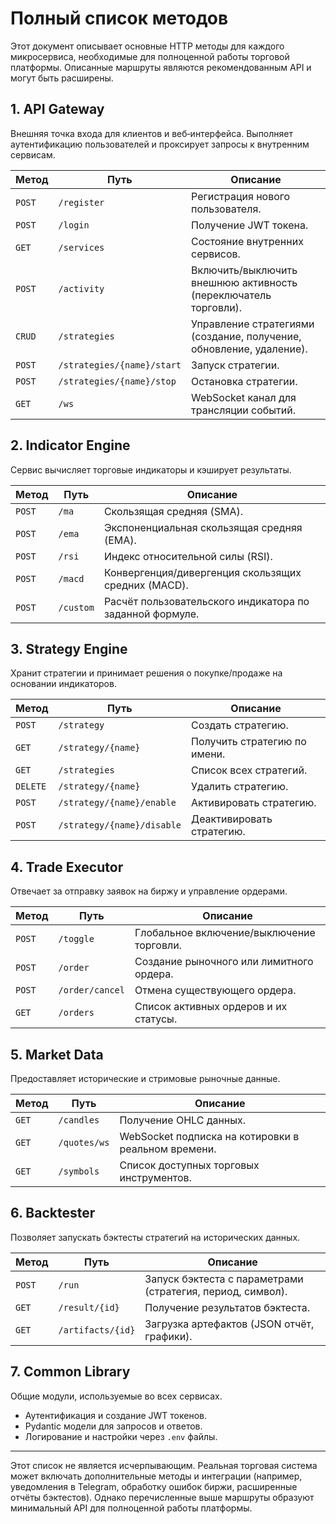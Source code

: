 # Полный список методов

Этот документ описывает основные HTTP методы для каждого микросервиса, необходимые для полноценной работы торговой платформы. Описанные маршруты являются рекомендованным API и могут быть расширены.

## 1. API Gateway

Внешняя точка входа для клиентов и веб‑интерфейса. Выполняет аутентификацию пользователей и проксирует запросы к внутренним сервисам.

| Метод | Путь | Описание |
|-------|------|----------|
| `POST` | `/register` | Регистрация нового пользователя. |
| `POST` | `/login` | Получение JWT токена. |
| `GET` | `/services` | Состояние внутренних сервисов. |
| `POST` | `/activity` | Включить/выключить внешнюю активность (переключатель торговли). |
| `CRUD` | `/strategies` | Управление стратегиями (создание, получение, обновление, удаление). |
| `POST` | `/strategies/{name}/start` | Запуск стратегии. |
| `POST` | `/strategies/{name}/stop` | Остановка стратегии. |
| `GET` | `/ws` | WebSocket канал для трансляции событий. |

## 2. Indicator Engine

Сервис вычисляет торговые индикаторы и кэширует результаты.

| Метод | Путь | Описание |
|-------|------|----------|
| `POST` | `/ma` | Скользящая средняя (SMA). |
| `POST` | `/ema` | Экспоненциальная скользящая средняя (EMA). |
| `POST` | `/rsi` | Индекс относительной силы (RSI). |
| `POST` | `/macd` | Конвергенция/дивергенция скользящих средних (MACD). |
| `POST` | `/custom` | Расчёт пользовательского индикатора по заданной формуле. |

## 3. Strategy Engine

Хранит стратегии и принимает решения о покупке/продаже на основании индикаторов.

| Метод | Путь | Описание |
|-------|------|----------|
| `POST` | `/strategy` | Создать стратегию. |
| `GET` | `/strategy/{name}` | Получить стратегию по имени. |
| `GET` | `/strategies` | Список всех стратегий. |
| `DELETE` | `/strategy/{name}` | Удалить стратегию. |
| `POST` | `/strategy/{name}/enable` | Активировать стратегию. |
| `POST` | `/strategy/{name}/disable` | Деактивировать стратегию. |

## 4. Trade Executor

Отвечает за отправку заявок на биржу и управление ордерами.

| Метод | Путь | Описание |
|-------|------|----------|
| `POST` | `/toggle` | Глобальное включение/выключение торговли. |
| `POST` | `/order` | Создание рыночного или лимитного ордера. |
| `POST` | `/order/cancel` | Отмена существующего ордера. |
| `GET` | `/orders` | Список активных ордеров и их статусы. |

## 5. Market Data

Предоставляет исторические и стримовые рыночные данные.

| Метод | Путь | Описание |
|-------|------|----------|
| `GET` | `/candles` | Получение OHLC данных. |
| `GET` | `/quotes/ws` | WebSocket подписка на котировки в реальном времени. |
| `GET` | `/symbols` | Список доступных торговых инструментов. |

## 6. Backtester

Позволяет запускать бэктесты стратегий на исторических данных.

| Метод | Путь | Описание |
|-------|------|----------|
| `POST` | `/run` | Запуск бэктеста с параметрами (стратегия, период, символ). |
| `GET` | `/result/{id}` | Получение результатов бэктеста. |
| `GET` | `/artifacts/{id}` | Загрузка артефактов (JSON отчёт, графики). |

## 7. Common Library

Общие модули, используемые во всех сервисах.

- Аутентификация и создание JWT токенов.
- Pydantic модели для запросов и ответов.
- Логирование и настройки через `.env` файлы.

---

Этот список не является исчерпывающим. Реальная торговая система может включать дополнительные методы и интеграции (например, уведомления в Telegram, обработку ошибок биржи, расширенные отчёты бэктестов). Однако перечисленные выше маршруты образуют минимальный API для полноценной работы платформы.
